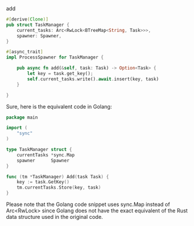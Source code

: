add

```rust
#[derive(Clone)]
pub struct TaskManager {
    current_tasks: Arc<RwLock<BTreeMap<String, Task>>>,
    spawner: Spawner,
}

#[async_trait]
impl ProcessSpawner for TaskManager {

    pub async fn add(&self, task: Task) -> Option<Task> {
        let key = task.get_key();
        self.current_tasks.write().await.insert(key, task)
    }

}
```


Sure, here is the equivalent code in Golang:

```go
package main

import (
    "sync"
)

type TaskManager struct {
    currentTasks *sync.Map
    spawner      Spawner
}

func (tm *TaskManager) Add(task Task) {
    key := task.GetKey()
    tm.currentTasks.Store(key, task)
}
``` 

Please note that the Golang code snippet uses sync.Map instead of Arc<RwLock<BTreeMap>> since Golang does not have the exact equivalent of the Rust data structure used in the original code.